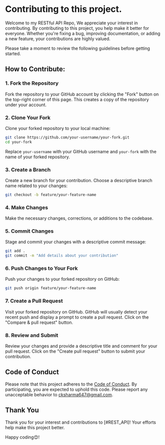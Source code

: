 
# Contributing to this project.

Welcome to my RESTful API Repo, We appreciate your interest in contributing. By contributing to this project, you help make it better for everyone. Whether you're fixing a bug, improving documentation, or adding a new feature, your contributions are highly valued.

Please take a moment to review the following guidelines before getting started.

## How to Contribute:

### 1. Fork the Repository

Fork the repository to your GitHub account by clicking the "Fork" button on the top-right corner of this page. This creates a copy of the repository under your account.

### 2. Clone Your Fork

Clone your forked repository to your local machine:

```bash
git clone https://github.com/your-username/your-fork.git
cd your-fork
```

Replace `your-username` with your GitHub username and `your-fork` with the name of your forked repository.

### 3. Create a Branch

Create a new branch for your contribution. Choose a descriptive branch name related to your changes:

```bash
git checkout -b feature/your-feature-name
```

### 4. Make Changes

Make the necessary changes, corrections, or additions to the codebase.

### 5. Commit Changes

Stage and commit your changes with a descriptive commit message:

```bash
git add .
git commit -m "Add details about your contribution"
```

### 6. Push Changes to Your Fork

Push your changes to your forked repository on GitHub:

```bash
git push origin feature/your-feature-name
```

### 7. Create a Pull Request

Visit your forked repository on GitHub. GitHub will usually detect your recent push and display a prompt to create a pull request. Click on the "Compare & pull request" button.

### 8. Review and Submit

Review your changes and provide a descriptive title and comment for your pull request. Click on the "Create pull request" button to submit your contribution.

## Code of Conduct

Please note that this project adheres to the [Code of Conduct](CODE_OF_CONDUCT.md). By participating, you are expected to uphold this code. Please report any unacceptable behavior to cksharma647@gmail.com.

## Thank You

Thank you for your interest and contributions to [#REST_API]! Your efforts help make this project better.

Happy coding😊!
